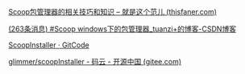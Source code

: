 [Scoop包管理器的相关技巧和知识 – 就是这个范儿 (thisfaner.com)](https://www.thisfaner.com/p/scoop/)

[(263条消息) #Scoop windows下的包管理器_tuanzi+的博客-CSDN博客](https://blog.csdn.net/qq_40302536/article/details/116097541)

[ScoopInstaller · GitCode](https://gitcode.net/mirrors/ScoopInstaller)

[glimmer/scoopInstaller - 码云 - 开源中国 (gitee.com)](https://gitee.com/glsnames/scoop-installer)